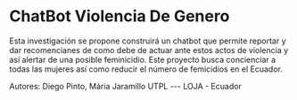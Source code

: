 # ChatBot Violencia De Genero
Esta investigación se propone construirá un chatbot que permite reportar y dar recomencianes de como debe de actuar ante estos actos de violencia y así alertar de una posible feminicidio. Este proyecto busca concienciar a todas las mujeres así como reducir el número de femicidios en el Ecuador.

Autores: Diego Pinto, Mária Jaramillo
UTPL --- LOJA - Ecuador
 

